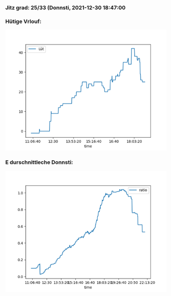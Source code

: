 ### Jitz grad: 25/33 (Donnsti, 2021-12-30 18:47:00

### Hütige Vrlouf:
![Graph](Today.png)

### E durschnittleche Donnsti:
![Graph](Donnsti.png)